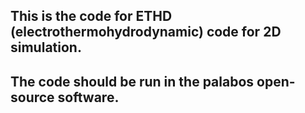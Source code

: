 ## This is the code for ETHD (electrothermohydrodynamic) code for 2D simulation.
## The code should be run in the palabos open-source software.
